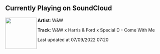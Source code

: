 ## Currently Playing on SoundCloud

[<img align="left" width="100" src="https://i1.sndcdn.com/artworks-68PwGm83wPMw-0-t500x500.jpg">](https://soundcloud.com/wandw/w-w-x-harris-ford-x-special-d)

**Artist**: W&W 

**Track**: W&W x Harris & Ford x Special D - Come With Me

Last updated at 07/09/2022 07:20
